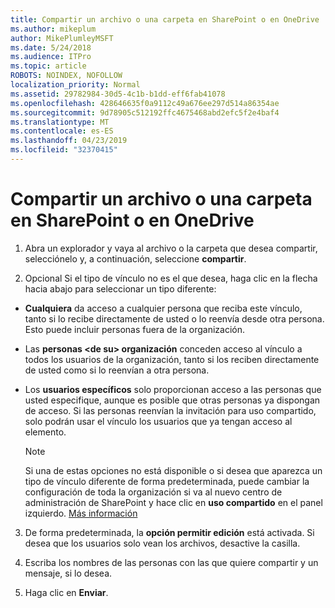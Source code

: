 ```yaml
---
title: Compartir un archivo o una carpeta en SharePoint o en OneDrive
ms.author: mikeplum
author: MikePlumleyMSFT
ms.date: 5/24/2018
ms.audience: ITPro
ms.topic: article
ROBOTS: NOINDEX, NOFOLLOW
localization_priority: Normal
ms.assetid: 29782984-30d5-4c1b-b1dd-eff6fab41078
ms.openlocfilehash: 428646635f0a9112c49a676ee297d514a86354ae
ms.sourcegitcommit: 9d78905c512192ffc4675468abd2efc5f2e4baf4
ms.translationtype: MT
ms.contentlocale: es-ES
ms.lasthandoff: 04/23/2019
ms.locfileid: "32370415"
---
```

# <a name="share-a-file-or-folder-in-sharepoint-or-onedrive"></a>Compartir un archivo o una carpeta en SharePoint o en OneDrive

1. Abra un explorador y vaya al archivo o la carpeta que desea compartir, selecciónelo y, a continuación, seleccione **compartir**. 
    
2. Opcional Si el tipo de vínculo no es el que desea, haga clic en la flecha hacia abajo para seleccionar un tipo diferente:
    
  - **Cualquiera** da acceso a cualquier persona que reciba este vínculo, tanto si lo recibe directamente de usted o lo reenvía desde otra persona. Esto puede incluir personas fuera de la organización. 
    
  - Las **personas \<de su\> organización** conceden acceso al vínculo a todos los usuarios de la organización, tanto si los reciben directamente de usted como si lo reenvían a otra persona. 
    
  - Los **usuarios específicos** solo proporcionan acceso a las personas que usted especifique, aunque es posible que otras personas ya dispongan de acceso. Si las personas reenvían la invitación para uso compartido, solo podrán usar el vínculo los usuarios que ya tengan acceso al elemento. 
    
    > [!NOTE]
    > Si una de estas opciones no está disponible o si desea que aparezca un tipo de vínculo diferente de forma predeterminada, puede cambiar la configuración de toda la organización si va al nuevo centro de administración de SharePoint y hace clic en **uso compartido** en el panel izquierdo. [Más información](https://go.microsoft.com/fwlink/?linkid=866426)
  
3. De forma predeterminada, la **opción permitir edición** está activada. Si desea que los usuarios solo vean los archivos, desactive la casilla. 
    
4. Escriba los nombres de las personas con las que quiere compartir y un mensaje, si lo desea.
    
5. Haga clic en **Enviar**. 
    

